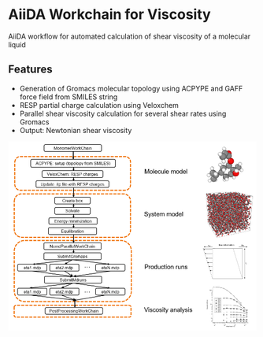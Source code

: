 # AiiDA Workchain for Viscosity

AiiDA workflow for automated calculation of shear viscosity of a molecular liquid

## Features

- Generation of Gromacs molecular topology using ACPYPE and GAFF force field from SMILES string
- RESP partial charge calculation using Veloxchem
- Parallel shear viscosity calculation for several shear rates using Gromacs
- Output: Newtonian shear viscosity

![Workflow Diagram](images/workflow.png)

